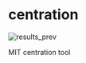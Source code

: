 # centration

![results_prev](https://github.com/gxnse/centration/assets/94934738/a46bbc33-de1e-43eb-87e4-5e8a01af705e)


MIT centration tool
